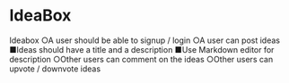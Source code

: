 # IdeaBox
Ideabox   ○A user  should be able to signup / login  ○A user can post ideas  ■Ideas should have a title and a description  ■Use Markdown editor for ​description  ○Other users can comment on the ideas  ○Other users can upvote / downvote ideas 
